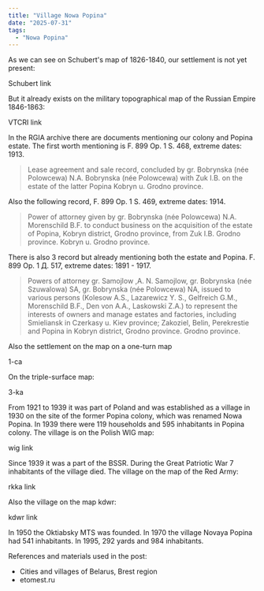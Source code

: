 ```yaml
---
title: "Village Nowa Popina"
date: "2025-07-31"
tags: 
  - "Nowa Popina"
---
```


As we can see on Schubert's map of 1826-1840, our settlement is not yet present:

Schubert link

But it already exists on the military topographical map of the Russian Empire 1846-1863:

VTCRI link

In the RGIA archive there are documents mentioning our colony and Popina estate.
The first worth mentioning is F. 899 Op. 1 S. 468, extreme dates: 1913.

> Lease agreement and sale record, concluded by gr. Bobrynska (née Polowcewa) N.A. Bobrynska (née Polowcewa) with Zuk I.B. on the estate of the latter Popina Kobryn u. Grodno province.

Also the following record, F. 899 Op. 1 S. 469, extreme dates: 1914.

> Power of attorney given by gr. Bobrynska (née Polowcewa) N.A. Morenschild B.F. to conduct business on the acquisition of the estate of Popina, Kobryn district, Grodno province, from Zuk I.B. Grodno province. Kobryn u. Grodno province.

There is also 3 record but already mentioning both the estate and Popina. F. 899 Op. 1 Д. 517, extreme dates: 1891 - 1917.

> Powers of attorney gr. Samojlow ,A. N. Samojlow, gr. Bobrynska (née Szuwalowa) SA, gr. Bobrynska (née Polowcewa) NA, issued to various persons (Kolesow A.S., Lazarewicz Y. S., Gelfreich G.M., Morenschild B.F., Den von A.A., Laskowski Z.A.) to represent the interests of owners and manage estates and factories, including Smieliansk in Czerkasy u. Kiev province; Zakoziel, Belin, Perekrestie and Popina in Kobryn district, Grodno province. Grodno province.

Also the settlement on the map on a one-turn map

1-ca

On the triple-surface map:

3-ka

From 1921 to 1939 it was part of Poland and was established as a village in 1930 on the site of the former Popina colony, which was renamed Nowa Popina.  In 1939 there were 119 households and 595 inhabitants in Popina colony. The village is on the Polish WIG map:

wig link

Since 1939 it was a part of the BSSR. During the Great Patriotic War 7 inhabitants of the village died. The village on the map of the Red Army:

rkka link

Also the village on the map kdwr:

kdwr link

In 1950 the Oktiabsky MTS was founded. In 1970 the village Novaya Popina had 541 inhabitants. In 1995, 292 yards and 984 inhabitants.

References and materials used in the post:
- Cities and villages of Belarus, Brest region
- etomest.ru 


